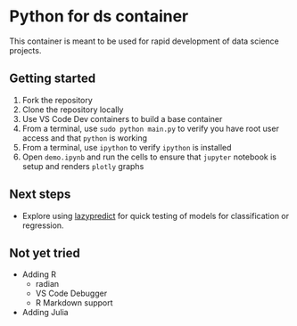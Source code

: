 # Python for ds container

This container is meant to be used for rapid development of data science projects.

## Getting started

1. Fork the repository
2. Clone the repository locally
3. Use VS Code Dev containers to build a base container
4. From a terminal, use `sudo python main.py` to verify you have root user access and that `python` is working
5. From a terminal, use `ipython` to verify `ipython` is installed
6. Open `demo.ipynb` and run the cells to ensure that `jupyter` notebook is setup and renders `plotly` graphs

## Next steps

- Explore using [lazypredict](https://analyticsindiamag.com/visualizing-and-comparing-ml-models-using-lazypredict/) for quick testing of models for classification or regression.

## Not yet tried

- Adding R
  - radian
  - VS Code Debugger
  - R Markdown support
- Adding Julia
